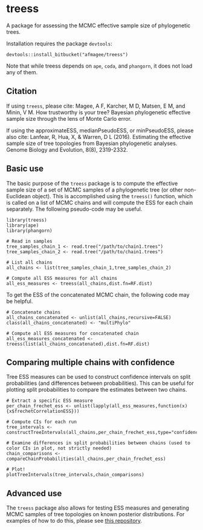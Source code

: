 # treess

A package for assessing the MCMC effective sample size of phylogenetic trees.

Installation requires the package `devtools`:

    devtools::install_bitbucket("afmagee/treess")

Note that while treess depends on `ape`, `coda`, and `phangorn`, it does not load any of them.

## Citation
If using `treess`, please cite: Magee, A F, Karcher, M D, Matsen, E M, and Minin, V M. How trustworthy is your tree? Bayesian phylogenetic effective sample size through the lens of Monte Carlo error.

If using the approximateESS, medianPseudoESS, or minPseudoESS, please also cite: Lanfear, R, Hua, X, & Warren, D L (2016). Estimating the effective sample size of tree topologies from Bayesian phylogenetic analyses. Genome Biology and Evolution, 8(8), 2319-2332.

## Basic use
The basic purpose of the `treess` package is to compute the effective sample size of a set of MCMC samples of a phylogenetic tree (or other non-Euclidean object).
This is accomplished using the `treess()` function, which is called on a list of MCMC chains and will compute the ESS for each chain separately.
The following pseudo-code may be useful.

    library(treess)
    library(ape)
    library(phangorn)

    # Read in samples
    tree_samples_chain_1 <- read.tree("/path/to/chain1.trees")
    tree_samples_chain_2 <- read.tree("/path/to/chain1.trees")

    # List all chains
    all_chains <- list(tree_samples_chain_1,tree_samples_chain_2)

    # Compute all ESS measures for all chains
    all_ess_measures <- treess(all_chains,dist.fn=RF.dist)

To get the ESS of the concatenated MCMC chain, the following code may be helpful.

    # Concatenate chains
    all_chains_concatenated <- unlist(all_chains,recursive=FALSE)
    class(all_chains_concatenated) <- "multiPhylo"

    # Compute all ESS measures for concatenated chain
    all_ess_measures_concatenated <- treess(list(all_chains_concatenated),dist.fn=RF.dist)

## Comparing multiple chains with confidence

Tree ESS measures can be used to construct confidence intervals on split probabilities (and differences between probabilities).
This can be useful for plotting split probabilities to compare the estimates between two chains.

    # Extract a specific ESS measure
    per_chain_frechet_ess <- unlist(lapply(all_ess_measures,function(x){x$frechetCorrelationESS}))

    # Compute CIs for each run
    tree_intervals <- constructTreeIntervals(all_chains,per_chain_frechet_ess,type="confidence")

    # Examine differences in split probabilities between chains (used to color CIs in plot, not strictly needed)
    chain_comparisons <- compareChainProbabilities(all_chains,per_chain_frechet_ess)

    # Plot!
    plotTreeIntervals(tree_intervals,chain_comparisons)

## Advanced use
The `treess` package also allows for testing ESS measures and generating MCMC samples of tree topologies on known posterior distributions.
For examples of how to do this, please see [this repository](https://bitbucket.org/afmagee/tree_convergence_code/).
